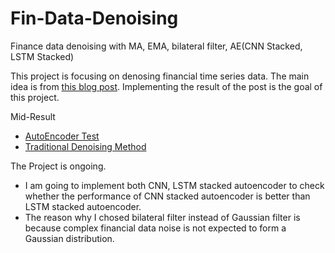 # Fin-Data-Denoising
Finance data denoising with MA, EMA, bilateral filter, AE(CNN Stacked, LSTM Stacked)

This project is focusing on denosing financial time series data. The main idea is from [this blog post](https://www.qraftec.com/insights-korean/2019/3/6/deep-time-series-denosier). Implementing the result of the post is the goal of this project.

Mid-Result
- [AutoEncoder Test](./autoencoder-test.ipynb)
- [Traditional Denoising Method](./trad-denoising.ipynb)

The Project is ongoing.

- I am going to implement both CNN, LSTM stacked autoencoder to check whether the performance of CNN stacked autoencoder is better than LSTM stacked autoencoder.
- The reason why I chosed bilateral filter instead of Gaussian filter is because complex financial data noise is not expected to form a Gaussian distribution.
